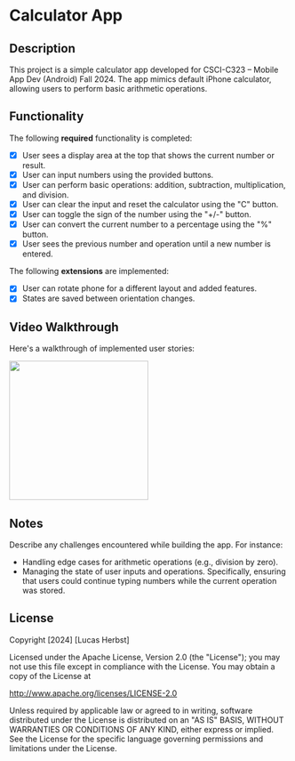 # Calculator App

## Description
This project is a simple calculator app developed for CSCI-C323 – Mobile App Dev (Android) Fall 2024. 
The app mimics default iPhone calculator, allowing users to perform basic arithmetic operations. 


## Functionality
The following **required** functionality is completed:
* [x] User sees a display area at the top that shows the current number or result.
* [x] User can input numbers using the provided buttons.
* [x] User can perform basic operations: addition, subtraction, multiplication, and division.
* [x] User can clear the input and reset the calculator using the "C" button.
* [x] User can toggle the sign of the number using the "+/-" button.
* [x] User can convert the current number to a percentage using the "%" button.
* [x] User sees the previous number and operation until a new number is entered.

The following **extensions** are implemented:
* [x] User can rotate phone for a different layout and added features.
* [x] States are saved between orientation changes.

## Video Walkthrough
Here's a walkthrough of implemented user stories:

<img src="https://github.com/user-attachments/assets/7ecf7249-eab7-4f15-970e-d7ef830fd510" width="250"/>


## Notes
Describe any challenges encountered while building the app. For instance:
- Handling edge cases for arithmetic operations (e.g., division by zero).
- Managing the state of user inputs and operations. Specifically, ensuring that users could continue typing numbers while the current operation was stored.

## License

Copyright [2024] [Lucas Herbst]

Licensed under the Apache License, Version 2.0 (the "License");
you may not use this file except in compliance with the License.
You may obtain a copy of the License at

http://www.apache.org/licenses/LICENSE-2.0

Unless required by applicable law or agreed to in writing, software
distributed under the License is distributed on an "AS IS" BASIS,
WITHOUT WARRANTIES OR CONDITIONS OF ANY KIND, either express or implied.
See the License for the specific language governing permissions and
limitations under the License.
